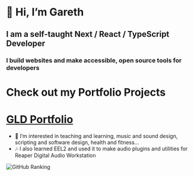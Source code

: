 # 👋 Hi, I’m Gareth
## I am a self-taught Next / React / TypeScript Developer


### I build websites and make accessible, open source tools for developers


# Check out my Portfolio Projects
# [GLD Portfolio](https://gld-portfolio.vercel.app/)

- 👀 I’m interested in teaching and learning, music and sound design, scripting and software design, health and fitness...
- :notes: I also learned EEL2 and used it to make audio plugins and utilities for Reaper Digital Audio Workstation

![GitHub Ranking](https://github-readme-stats.vercel.app/api?theme=apprentice&username=GLD5000&show_icons=true)
